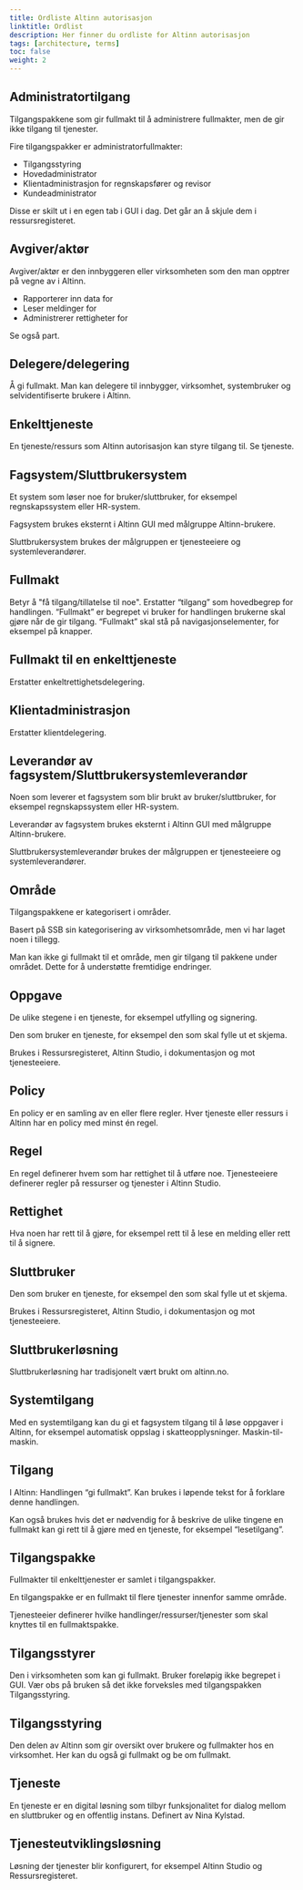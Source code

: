```yaml
---
title: Ordliste Altinn autorisasjon
linktitle: Ordlist
description: Her finner du ordliste for Altinn autorisasjon
tags: [architecture, terms]
toc: false
weight: 2
---
```


## Administratortilgang

Tilgangspakkene som gir fullmakt til å administrere fullmakter, men de gir ikke tilgang til tjenester.

Fire tilgangspakker er administratorfullmakter:

- Tilgangsstyring
- Hovedadministrator
- Klientadministrasjon for regnskapsfører og revisor
- Kundeadministrator

Disse er skilt ut i en egen tab i GUI i dag. Det går an å skjule dem i ressursregisteret.

## Avgiver/aktør

Avgiver/aktør er den innbyggeren eller virksomheten som den man opptrer på vegne av i Altinn.

- Rapporterer inn data for
- Leser meldinger for 
- Administrerer rettigheter for

Se også part.

## Delegere/delegering

Å gi fullmakt. Man kan delegere til innbygger, virksomhet, systembruker og selvidentifiserte brukere i Altinn.

## Enkelttjeneste

En tjeneste/ressurs som Altinn autorisasjon kan styre tilgang til. Se tjeneste.

## Fagsystem/Sluttbrukersystem

Et system som løser noe for bruker/sluttbruker, for eksempel regnskapssystem eller HR-system.

Fagsystem brukes eksternt i Altinn GUI med målgruppe Altinn-brukere.

Sluttbrukersystem brukes der målgruppen er tjenesteeiere og systemleverandører.

## Fullmakt

Betyr å "få tilgang/tillatelse til noe". Erstatter “tilgang” som hovedbegrep for handlingen. “Fullmakt” er begrepet vi bruker for handlingen brukerne skal gjøre når de gir tilgang. “Fullmakt” skal stå på navigasjonselementer, for eksempel på knapper.

## Fullmakt til en enkelttjeneste

Erstatter enkeltrettighetsdelegering.

## Klientadministrasjon

Erstatter klientdelegering.

## Leverandør av fagsystem/Sluttbrukersystemleverandør

Noen som leverer et fagsystem som blir brukt av bruker/sluttbruker, for eksempel regnskapssystem eller HR-system.

Leverandør av fagsystem brukes eksternt i Altinn GUI med målgruppe Altinn-brukere.

Sluttbrukersystemleverandør brukes der målgruppen er tjenesteeiere og systemleverandører.

## Område

Tilgangspakkene er kategorisert i områder.

Basert på SSB sin kategorisering av virksomhetsområde, men vi har laget noen i tillegg.

Man kan ikke gi fullmakt til et område, men gir tilgang til pakkene under området. Dette for å understøtte fremtidige endringer.

## Oppgave

De ulike stegene i en tjeneste, for eksempel utfylling og signering.

Den som bruker en tjeneste, for eksempel den som skal fylle ut et skjema.

Brukes i Ressursregisteret, Altinn Studio, i dokumentasjon og mot tjenesteeiere.

## Policy

En policy er en samling av en eller flere regler. Hver tjeneste eller ressurs i Altinn har en policy med minst én regel.

## Regel

En regel definerer hvem som har rettighet til å utføre noe. Tjenesteeiere definerer regler på ressurser og tjenester i Altinn Studio.

## Rettighet

Hva noen har rett til å gjøre, for eksempel rett til å lese en melding eller rett til å signere.

## Sluttbruker

Den som bruker en tjeneste, for eksempel den som skal fylle ut et skjema.

Brukes i Ressursregisteret, Altinn Studio, i dokumentasjon og mot tjenesteeiere.

## Sluttbrukerløsning

Sluttbrukerløsning har tradisjonelt vært brukt om altinn.no.

## Systemtilgang

Med en systemtilgang kan du gi et fagsystem tilgang til å løse oppgaver i Altinn, for eksempel automatisk oppslag i skatteopplysninger. Maskin-til-maskin.

## Tilgang

I Altinn: Handlingen “gi fullmakt”. Kan brukes i løpende tekst for å forklare denne handlingen.

Kan også brukes hvis det er nødvendig for å beskrive de ulike tingene en fullmakt kan gi rett til å gjøre med en tjeneste, for eksempel “lesetilgang”.

## Tilgangspakke

Fullmakter til enkelttjenester er samlet i tilgangspakker.

En tilgangspakke er en fullmakt til flere tjenester innenfor samme område.

Tjenesteeier definerer hvilke handlinger/ressurser/tjenester som skal knyttes til en fullmaktspakke.

## Tilgangsstyrer

Den i virksomheten som kan gi fullmakt. Bruker foreløpig ikke begrepet i GUI. Vær obs på bruken så det ikke forveksles med tilgangspakken Tilgangsstyring.

## Tilgangsstyring

Den delen av Altinn som gir oversikt over brukere og fullmakter hos en virksomhet. Her kan du også gi fullmakt og be om fullmakt.

## Tjeneste

En tjeneste er en digital løsning som tilbyr funksjonalitet for dialog mellom en sluttbruker og en offentlig instans. Definert av Nina Kylstad.

## Tjenesteutviklingsløsning

Løsning der tjenester blir konfigurert, for eksempel Altinn Studio og Ressursregisteret.
